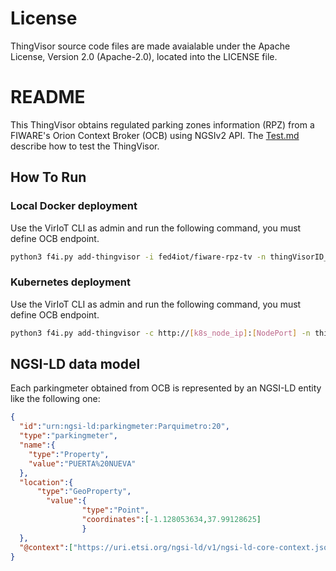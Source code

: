 # License

ThingVisor source code files are made avaialable under the Apache License, Version 2.0 (Apache-2.0), located into the LICENSE file.

# README

This ThingVisor obtains regulated parking zones information (RPZ) from a FIWARE's Orion Context Broker (OCB) using NGSIv2 API.
The [Test.md](./Test.md) describe how to test the ThingVisor.

## How To Run

### Local Docker deployment

Use the VirIoT CLI as admin and run the following command, you must define OCB endpoint.

```bash  
python3 f4i.py add-thingvisor -i fed4iot/fiware-rpz-tv -n thingVisorID_RPZ -d "thingVisorID_RPZ" -p "{'ocb_ip':'[OCB_Public_IP]', 'ocb_port':'[OCB_Port]'}"
```

### Kubernetes deployment

Use the VirIoT CLI as admin and run the following command, you must define OCB endpoint.

```bash  
python3 f4i.py add-thingvisor -c http://[k8s_node_ip]:[NodePort] -n thingVisorID_RPZ -d "thingVisorID_RPZ" -p "{'ocb_ip':'[OCB_Public_IP]', 'ocb_port':'[OCB_Port]'}" -y "yaml/thingVisor-murcia-rpz.yaml"
```

## NGSI-LD data model

Each parkingmeter obtained from OCB is represented by an NGSI-LD entity like the following one:

```json
{
  "id":"urn:ngsi-ld:parkingmeter:Parquimetro:20",
  "type":"parkingmeter",
  "name":{
    "type":"Property",
    "value":"PUERTA%20NUEVA"
  },
  "location":{
      "type":"GeoProperty",
        "value":{
                "type":"Point",
                "coordinates":[-1.128053634,37.99128625]
                }
  },
  "@context":["https://uri.etsi.org/ngsi-ld/v1/ngsi-ld-core-context.jsonld","https://odins.es/smartParkingOntology/rpz-context.jsonld"]  
}

```
